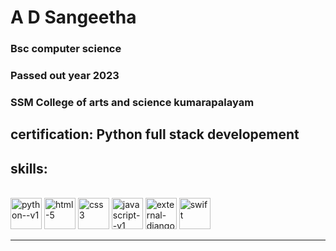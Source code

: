 # A D Sangeetha 
### Bsc computer science
### Passed out year 2023
### SSM College of arts and science kumarapalayam 
**certification: Python full stack developement**
---

## skills:
<br />


<img width="50" height="50" src="https://img.icons8.com/color/48/python--v1.png" alt="python--v1"/>

<img width="50" height="50" src="https://img.icons8.com/fluency/48/html-5.png" alt="html-5"/>
<img width="50" height="50" src="https://img.icons8.com/fluency/48/css3.png" alt="css3"/>
<img width="50" height="50" src="https://img.icons8.com/color/48/javascript--v1.png" alt="javascript--v1"/>
<img width="50" height="50" src="https://img.icons8.com/external-tal-revivo-shadow-tal-revivo/48/external-django-a-high-level-python-web-framework-that-encourages-rapid-development-logo-shadow-tal-revivo.png" alt="external-django-a-high-level-python-web-framework-that-encourages-rapid-development-logo-shadow-tal-revivo"/>
<img width="50" height="50" src="https://img.icons8.com/color/48/swift.png" alt="swift"/>
  
---




